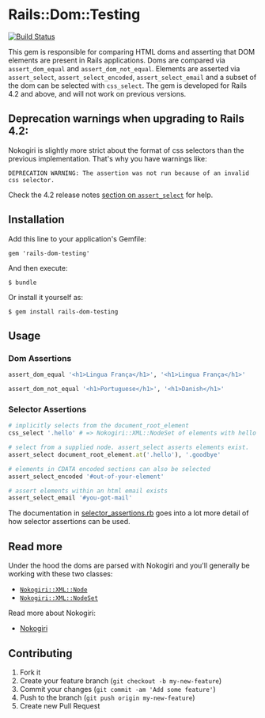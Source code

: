 # Rails::Dom::Testing
[![Build Status](https://travis-ci.org/rails/rails-dom-testing.svg)](https://travis-ci.org/rails/rails-dom-testing)

This gem is responsible for comparing HTML doms and asserting that DOM elements are present in Rails applications.
Doms are compared via `assert_dom_equal` and `assert_dom_not_equal`.
Elements are asserted via `assert_select`, `assert_select_encoded`, `assert_select_email` and a subset of the dom can be selected with `css_select`.
The gem is developed for Rails 4.2 and above, and will not work on previous versions.

## Deprecation warnings when upgrading to Rails 4.2:

Nokogiri is slightly more strict about the format of css selectors than the previous implementation. That's why you have warnings like:

```
DEPRECATION WARNING: The assertion was not run because of an invalid css selector.
```

Check the 4.2 release notes [section on `assert_select`](http://edgeguides.rubyonrails.org/4_2_release_notes.html#assert-select) for help.

## Installation

Add this line to your application's Gemfile:

    gem 'rails-dom-testing'

And then execute:

    $ bundle

Or install it yourself as:

    $ gem install rails-dom-testing

## Usage

### Dom Assertions

```ruby
assert_dom_equal '<h1>Lingua França</h1>', '<h1>Lingua França</h1>'

assert_dom_not_equal '<h1>Portuguese</h1>', '<h1>Danish</h1>'
```

### Selector Assertions

```ruby
# implicitly selects from the document_root_element
css_select '.hello' # => Nokogiri::XML::NodeSet of elements with hello class

# select from a supplied node. assert_select asserts elements exist.
assert_select document_root_element.at('.hello'), '.goodbye'

# elements in CDATA encoded sections can also be selected
assert_select_encoded '#out-of-your-element'

# assert elements within an html email exists
assert_select_email '#you-got-mail'
```

The documentation in [selector_assertions.rb](https://github.com/kaspth/rails-dom-testing/blob/master/lib/rails/dom/testing/assertions/selector_assertions.rb) goes into a lot more detail of how selector assertions can be used.

## Read more

Under the hood the doms are parsed with Nokogiri and you'll generally be working with these two classes:
- [`Nokogiri::XML::Node`](http://www.rubydoc.info/github/sparklemotion/nokogiri/Nokogiri/XML/Node)
- [`Nokogiri::XML::NodeSet`](http://www.rubydoc.info/github/sparklemotion/nokogiri/Nokogiri/XML/NodeSet)

Read more about Nokogiri:
- [Nokogiri](http://nokogiri.org)

## Contributing

1. Fork it
2. Create your feature branch (`git checkout -b my-new-feature`)
3. Commit your changes (`git commit -am 'Add some feature'`)
4. Push to the branch (`git push origin my-new-feature`)
5. Create new Pull Request
